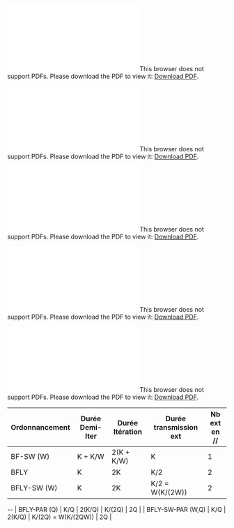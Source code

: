 <object data="ipe/BF_SW.pdf" type="application/pdf" width="400px" height="300px">
    <embed src="ipe/BF_SW.pdf">
        This browser does not support PDFs. Please download the PDF to view it: <a href="http://yoursite.com/the.pdf">Download PDF</a>.</p>
    </embed>
</object> 
<object data="ipe/BFLY.pdf" type="application/pdf" width="300px" height="300px">
    <embed src="ipe/BFLY.pdf">
        This browser does not support PDFs. Please download the PDF to view it: <a href="http://yoursite.com/the.pdf">Download PDF</a>.</p>
    </embed>
</object> <object data="ipe/BFLY_SW.pdf" type="application/pdf" width="300px" height="300px">
    <embed src="ipe/BFLY_SW.pdf">
        This browser does not support PDFs. Please download the PDF to view it: <a href="http://yoursite.com/the.pdf">Download PDF</a>.</p>
    </embed>
</object>
<object data="ipe/BFLY_SB.pdf" type="application/pdf" width="300px" height="300px">
    <embed src="ipe/BFLY_SB.pdf">
        This browser does not support PDFs. Please download the PDF to view it: <a href="http://yoursite.com/the.pdf">Download PDF</a>.</p>
    </embed>
</object> <object data="ipe/BFLY_SB_SW.pdf" type="application/pdf" width="300px" height="300px">
    <embed src="ipe/BFLY_SB_SW.pdf">
        This browser does not support PDFs. Please download the PDF to view it: <a href="http://yoursite.com/the.pdf">Download PDF</a>.</p>
    </embed>
</object>



|   Ordonnancement  | Durée Demi-Iter | Durée Itération | Durée transmission ext | Nb ext en // |
|-------------------|-----------------|-----------------|------------------------|--------------|
| BF-SW (W)         | K + K/W         | 2(K + K/W)      | K                      | 1            |
| BFLY              | K               | 2K              | K/2                    | 2            |
| BFLY-SW (W)       | K               | 2K              | K/2 = W(K/(2W))        | 2            |
--
| BFLY-PAR (Q)      | K/Q             | 2(K/Q)          | K/(2Q)                 | 2Q           |
| BFLY-SW-PAR (W,Q) | K/Q             | 2(K/Q)          | K/(2Q) = W(K/(2QW))    | 2Q           |

